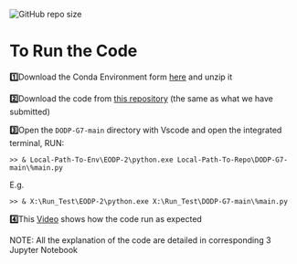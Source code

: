 ![GitHub repo size](https://img.shields.io/github/repo-size/DANNHIROAKI/DODP-G7)

# To Run the Code

**1️⃣**Download the Conda Environment  form [here](https://1drv.ms/u/s!AhVYLYHP2YktgYrKSJUiBUorh1KDEkc?e=Jjphzd) and unzip it

**2️⃣**Download the code from [this repository](https://github.com/DANNHIROAKI/DODP-G7) (the same as what we have submitted)

**3️⃣**Open the `DODP-G7-main` directory with Vscode and open the integrated terminal, RUN:

```terminal
>> & Local-Path-To-Env\EODP-2\python.exe Local-Path-To-Repo\DODP-G7-main\%main.py
```

E.g. 

```ternimal
>> & X:\Run_Test\EODP-2\python.exe X:\Run_Test\DODP-G7-main\%main.py
```

**4️⃣**This [Video](https://1drv.ms/v/s!AhVYLYHP2YktgYrKR-XHMaSNVKiT81s?e=BUH2On) shows how the code run as expected 

NOTE: All the explanation of the code are detailed in corresponding 3 Jupyter Notebook

